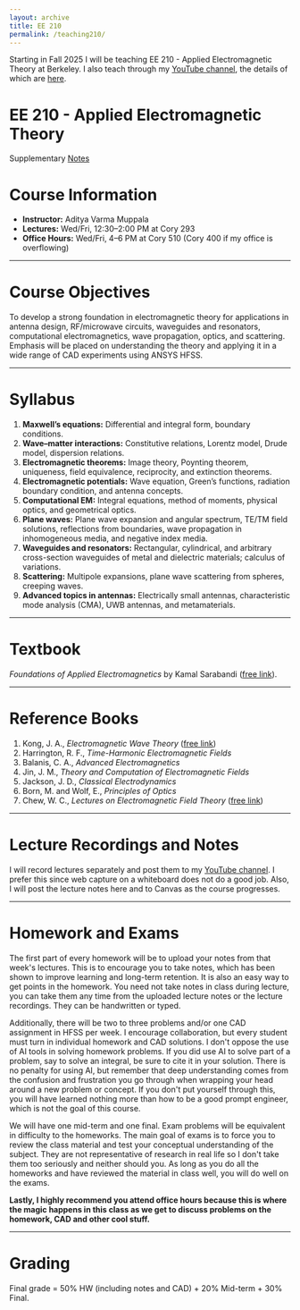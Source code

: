 ```yaml
---
layout: archive
title: EE 210
permalink: /teaching210/
---
```


Starting in Fall 2025 I will be teaching EE 210 - Applied Electromagnetic Theory at Berkeley. I also teach through my [YouTube channel](https://www.youtube.com/@adityavarmamuppala437), the details of which are [here](/youtube/).

# EE 210 - Applied Electromagnetic Theory

Supplementary [Notes](https://adityamuppala.github.io/assets/Notes_EE210/EE210_Supplementary_Notes.pdf) 

# Course Information
- **Instructor:** Aditya Varma Muppala  
- **Lectures:** Wed/Fri, 12:30–2:00 PM at Cory 293  
- **Office Hours:** Wed/Fri, 4–6 PM at Cory 510 (Cory 400 if my office is overflowing)  

---

# Course Objectives
To develop a strong foundation in electromagnetic theory for applications in antenna design, RF/microwave circuits, waveguides and resonators, computational electromagnetics, wave propagation, optics, and scattering. Emphasis will be placed on understanding the theory and applying it in a wide range of CAD experiments using ANSYS HFSS.

---

# Syllabus
1. **Maxwell’s equations:** Differential and integral form, boundary conditions.  
2. **Wave–matter interactions:** Constitutive relations, Lorentz model, Drude model, dispersion relations.  
3. **Electromagnetic theorems:** Image theory, Poynting theorem, uniqueness, field equivalence, reciprocity, and extinction theorems.  
4. **Electromagnetic potentials:** Wave equation, Green’s functions, radiation boundary condition, and antenna concepts.  
5. **Computational EM:** Integral equations, method of moments, physical optics, and geometrical optics.  
6. **Plane waves:** Plane wave expansion and angular spectrum, TE/TM field solutions, reflections from boundaries, wave propagation in inhomogeneous media, and negative index media.  
7. **Waveguides and resonators:** Rectangular, cylindrical, and arbitrary cross-section waveguides of metal and dielectric materials; calculus of variations.  
8. **Scattering:** Multipole expansions, plane wave scattering from spheres, creeping waves.  
9. **Advanced topics in antennas:** Electrically small antennas, characteristic mode analysis (CMA), UWB antennas, and metamaterials.  

---

# Textbook
*Foundations of Applied Electromagnetics* by Kamal Sarabandi ([free link](https://docs.google.com/forms/d/e/1FAIpQLSdwS2OFvMreCd0zeQNcSq49jNxKXG6-WjLOxOp58ATj1ff68Q/viewform)).

---

# Reference Books
1. Kong, J. A., *Electromagnetic Wave Theory* ([free link](https://engineering.purdue.edu/wcchew/ece604f19/Supplementary%20Texts/KONG_JA_Elecrromagnetic_Wave_Theory-revised.pdf))  
2. Harrington, R. F., *Time-Harmonic Electromagnetic Fields*  
3. Balanis, C. A., *Advanced Electromagnetics*  
4. Jin, J. M., *Theory and Computation of Electromagnetic Fields*  
5. Jackson, J. D., *Classical Electrodynamics*  
6. Born, M. and Wolf, E., *Principles of Optics*  
7. Chew, W. C., *Lectures on Electromagnetic Field Theory* ([free link](https://engineering.purdue.edu/wcchew/ece604f20/EMFTAll.pdf))  

---

# Lecture Recordings and Notes
I will record lectures separately and post them to my [YouTube channel](https://www.youtube.com/@adityavarmamuppala). I prefer this since web capture on a whiteboard does not do a good job. Also, I will post the lecture notes here and to Canvas as the course progresses.

---

# Homework and Exams
The first part of every homework will be to upload your notes from that week's lectures. This is to encourage you to take notes, which has been shown to improve learning and long-term retention. It is also an easy way to get points in the homework. You need not take notes in class during lecture, you can take them any time from the uploaded lecture notes or the lecture recordings. They can be handwritten or typed.

Additionally, there will be two to three problems and/or one CAD assignment in HFSS per week. I encourage collaboration, but every student must turn in individual homework and CAD solutions. I don't oppose the use of AI tools in solving homework problems. If you did use AI to solve part of a problem, say to solve an integral, be sure to cite it in your solution. There is no penalty for using AI, but remember that deep understanding comes from the confusion and frustration you go through when wrapping your head around a new problem or concept. If you don't put yourself through this, you will have learned nothing more than how to be a good prompt engineer, which is not the goal of this course.

We will have one mid-term and one final. Exam problems will be equivalent in difficulty to the homeworks. The main goal of exams is to force you to review the class material and test your conceptual understanding of the subject. They are not representative of research in real life so I don't take them too seriously and neither should you. As long as you do all the homeworks and have reviewed the material in class well, you will do well on the exams.

**Lastly, I highly recommend you attend office hours because this is where the magic happens in this class as we get to discuss problems on the homework, CAD and other cool stuff.**

---

# Grading
Final grade = 50% HW (including notes and CAD) + 20% Mid-term + 30% Final.
